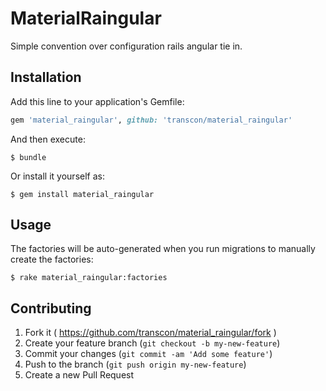 # MaterialRaingular

Simple convention over configuration rails angular tie in.

## Installation

Add this line to your application's Gemfile:

```ruby
gem 'material_raingular', github: 'transcon/material_raingular'
```

And then execute:

    $ bundle

Or install it yourself as:

    $ gem install material_raingular

## Usage
The factories will be auto-generated when you run migrations to manually create the factories:

    $ rake material_raingular:factories

## Contributing

1. Fork it ( https://github.com/transcon/material_raingular/fork )
2. Create your feature branch (`git checkout -b my-new-feature`)
3. Commit your changes (`git commit -am 'Add some feature'`)
4. Push to the branch (`git push origin my-new-feature`)
5. Create a new Pull Request
